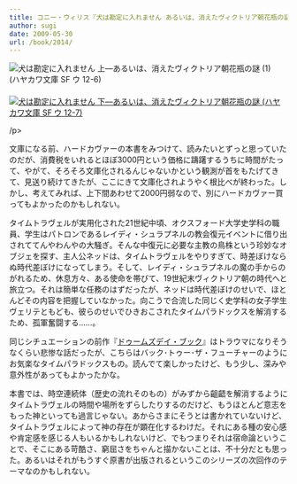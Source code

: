 ```yaml
---
title: コニー・ウィリス『犬は勘定に入れません あるいは、消えたヴィクトリア朝花瓶の謎』
author: sugi
date: 2009-05-30
url: /book/2014/
---
```

<a href="http://www.amazon.co.jp/exec/obidos/ASIN/4150117071/chezsugi-22/ref=nosim/" name="amazletlink" target="_blank"><img src="http://i2.wp.com/ecx.images-amazon.com/images/I/51Dp1Zoy5GL._SL160_.jpg?w=660" alt="犬は勘定に入れません 上―あるいは、消えたヴィクトリア朝花瓶の謎 (1) (ハヤカワ文庫 SF ウ 12-6)" class="alignleft" style="float: left; margin: 0 20px 20px 0;" data-recalc-dims="1" /></a><a href="http://www.amazon.co.jp/exec/obidos/ASIN/415011708X/chezsugi-22/ref=nosim/" name="amazletlink" target="_blank"><img src="http://i2.wp.com/ecx.images-amazon.com/images/I/515RtA9XZ4L._SL160_.jpg?w=660" alt="犬は勘定に入れません 下―あるいは、消えたヴィクトリア朝花瓶の謎 (ハヤカワ文庫 SF ウ 12-7)" class="alignleft"  data-recalc-dims="1" /></a>
  
/p>

文庫になる前、ハードカヴァーの本書をみつけて、読みたいとずっと思っていたのだが、消費税をいれるとほぼ3000円という価格に躊躇するうちに時間がたって、やがて、そろそろ文庫化されるんじゃないかという観測が首をもたげてきて、見送り続けてきたが、ここにきて文庫化されようやく根比べが終わった。しかし、考えてみれば、上下間あわせて2000円弱なので、別にハードカヴァー買ってもよかったのかもしれない。

タイムトラヴェルが実用化された21世紀中頃、オクスフォード大学史学科の職員、学生はパトロンであるレイディ・シュラプネルの教会復元イベントに借り出されててんやわんやの大騒ぎ。そんな中復元に必要な主教の鳥株という珍妙なオブジェを探す、主人公ネッドは、タイムトラヴェルをやりすぎて、時差ぼけならぬ時代差ぼけになってしまう。そして、レイディ・シュラプネルの魔の手からのがれるため、休息方々、ある使命を帯びて、19世紀末ヴィクトリア朝の時代へと旅立つ。それは簡単な任務のはずだったが、ネッドは時代差ぼけのせいで、ほとんどその内容を把握していなかった。向こうで合流した同じく史学科の女子学生ヴェリテともども、彼らのせいでひきおこされたタイムパラドックスを解消するため、孤軍奮闘する......。

同じシチュエーションの前作『[ドゥームズデイ・ブック][1]』はトラウマになりそうなくらい悲惨な話だったが、こちらはバック･トゥー･ザ・フューチャーのようにお気楽なタイムパラドックスもの。読んでて楽しかったけど、もう少し、深みや意外性があってもよかったかな。

本書では、時空連続体（歴史の流れそのもの）がみずから齟齬を解消するようにタイムトラヴェルの時間や場所をずらしたりするのだけど、もうほとんど意志をもった神といっても過言じゃない。あからさまにそうとは書かれていないけど、タイムトラヴェルによって神の存在が顕在化するわけだ。それにある種の安心感や肯定感を感じる人もいるかもしれないけど、でもつまりそれは宿命論ということで、そこにある苛酷さ、窮屈さをちゃんと描かないことは、不十分だとも思った。あるいはそれがもうすぐ原書が出版されるというこのシリーズの次回作のテーマなのかもしれない。


 [1]: /book/20070306.html
